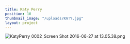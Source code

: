 ```yaml
---
title: Katy Perry
position: 10
thumbnail_image: "/uploads/KATY.jpg"
layout: project
---
```


![KatyPerry_0002_Screen Shot 2016-06-27 at 13.05.38.png](/uploads/KatyPerry_0002_Screen%20Shot%202016-06-27%20at%2013.05.38.png)